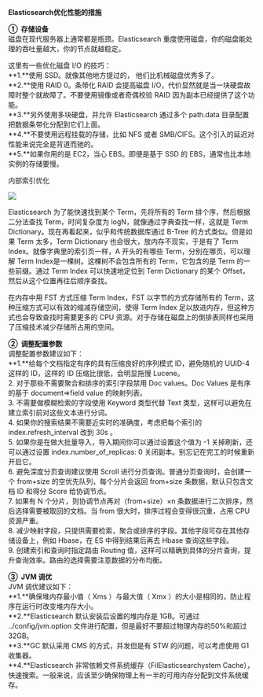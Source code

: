 **Elasticsearch优化性能的措施**

**①  存储设备**  
磁盘在现代服务器上通常都是瓶颈。Elasticsearch 重度使用磁盘，你的磁盘能处理的吞吐量越大，你的节点就越稳定。

这里有一些优化磁盘 I/O 的技巧：  
**1.**使用 SSD。就像其他地方提过的， 他们比机械磁盘优秀多了。  
**2.**使用 RAID 0。条带化 RAID 会提高磁盘 I/O，代价显然就是当一块硬盘故障时整个就故障了。不要使用镜像或者奇偶校验 RAID 因为副本已经提供了这个功能。  
**3.**另外使用多块硬盘，并允许 Elasticsearch 通过多个 path.data 目录配置把数据条带化分配到它们上面。  
**4.**不要使用远程挂载的存储，比如 NFS 或者 SMB/CIFS。这个引入的延迟对性能来说完全是背道而驰的。  
**5.**如果你用的是 EC2，当心 EBS。即便是基于 SSD 的 EBS，通常也比本地实例的存储要慢。

内部索引优化

![](https://img2018.cnblogs.com/blog/907596/201907/907596-20190725135011220-1589686996.png)

Elasticsearch 为了能快速找到某个 Term，先将所有的 Term 排个序，然后根据二分法查找 Term，时间复杂度为 logN，就像通过字典查找一样，这就是 Term Dictionary。现在再看起来，似乎和传统数据库通过 B-Tree 的方式类似。但是如果 Term 太多，Term Dictionary 也会很大，放内存不现实，于是有了 Term Index。就像字典里的索引页一样，A 开头的有哪些 Term，分别在哪页，可以理解 Term Index是一棵树。这棵树不会包含所有的 Term，它包含的是 Term 的一些前缀。通过 Term Index 可以快速地定位到 Term Dictionary 的某个 Offset，然后从这个位置再往后顺序查找。

在内存中用 FST 方式压缩 Term Index，FST 以字节的方式存储所有的 Term，这种压缩方式可以有效的缩减存储空间，使得 Term Index 足以放进内存，但这种方式也会导致查找时需要更多的 CPU 资源。对于存储在磁盘上的倒排表同样也采用了压缩技术减少存储所占用的空间。

**②  调整配置参数**  
调整配置参数建议如下：  
**1.**给每个文档指定有序的具有压缩良好的序列模式 ID，避免随机的 UUID-4 这样的 ID，这样的 ID 压缩比很低，会明显拖慢 Lucene。  
2. 对于那些不需要聚合和排序的索引字段禁用 Doc values。Doc Values 是有序的基于 document=&gt;field value 的映射列表。  
3. 不需要做模糊检索的字段使用 Keyword 类型代替 Text 类型，这样可以避免在建立索引前对这些文本进行分词。  
4. 如果你的搜索结果不需要近实时的准确度，考虑把每个索引的 index.refresh\_interval 改到 30s 。  
5. 如果你是在做大批量导入，导入期间你可以通过设置这个值为 -1 关掉刷新，还可以通过设置 index.number\_of\_replicas: 0 关闭副本。别忘记在完工的时候重新开启它。  
6. 避免深度分页查询建议使用 Scroll 进行分页查询。普通分页查询时，会创建一个 from+size 的空优先队列，每个分片会返回 from+size 条数据，默认只包含文档 ID 和得分 Score 给协调节点。  
7. 如果有 N 个分片，则协调节点再对（from+size）×n 条数据进行二次排序，然后选择需要被取回的文档。当 from 很大时，排序过程会变得很沉重，占用 CPU 资源严重。  
8. 减少映射字段，只提供需要检索，聚合或排序的字段。其他字段可存在其他存储设备上，例如 Hbase，在 ES 中得到结果后再去 Hbase 查询这些字段。  
9. 创建索引和查询时指定路由 Routing 值，这样可以精确到具体的分片查询，提升查询效率。路由的选择需要注意数据的分布均衡。

**③  JVM 调优**  
JVM 调优建议如下：  
**1.**确保堆内存最小值（ Xms ）与最大值（ Xmx ）的大小是相同的，防止程序在运行时改变堆内存大小。  
**2.**Elasticsearch 默认安装后设置的堆内存是 1GB。可通过 ../config/jvm.option 文件进行配置，但是最好不要超过物理内存的50%和超过 32GB。  
**3.**GC 默认采用 CMS 的方式，并发但是有 STW 的问题，可以考虑使用 G1 收集器。  
**4.**Elasticsearch 非常依赖文件系统缓存（FilElasticsearchystem Cache），快速搜索。一般来说，应该至少确保物理上有一半的可用内存分配到文件系统缓存。

